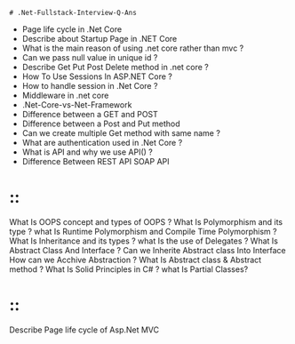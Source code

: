     # .Net-Fullstack-Interview-Q-Ans 
    
- Page life cycle in .Net Core
- Describe about Startup Page in .NET Core
- What is the main reason of using .net core rather than mvc ?
- Can we pass null value in unique id ?
- Describe Get Put Post Delete method in .net core ?
- How To Use Sessions In ASP.NET Core ?
- How to handle session in .Net Core ?
- Middleware in .net core
- .Net-Core-vs-Net-Framework
- Difference between a GET and POST
- Difference between a Post and Put method
- Can we create multiple Get method with same name ?
- What are authentication used in .Net Core ?
- What is API and why we use API() ?
- Difference Between REST API SOAP API
 
 # ::
 
What Is OOPS concept and types of OOPS ?
What Is Polymorphism and its type ?
what Is Runtime Polymorphism and Compile Time Polymorphism ?
What Is Inheritance and its types ?
what Is the use of Delegates ?
What Is Abstract Class And Interface ?
Can we Inherite Abstract class Into Interface
How can we Acchive Abstraction ?
What Is Abstract class & Abstract method ?
What Is Solid Principles in C# ?
what Is Partial Classes?
 
 # ::
 
Describe Page life cycle of Asp.Net MVC 
 
